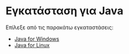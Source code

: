 # Εγκατάσταση για Java

Επίλεξε από τις παρακάτω εγκαταστάσεις:
<ul>
    <li>
        <a href="https://github.com/NicoleChant/devOps/tree/main/java/windows"> Java for Windows </a>
    </li>
    <li>
        <a href = "https://github.com/NicoleChant/devOps/tree/main/java/linux"> Java for Linux </a>
    </li>
</ul>
